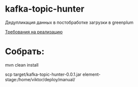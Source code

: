 # kafka-topic-hunter

Дедупликация данных в постобработке загрузки в greenplum

[Требования на реализацию](https://jira.element-lab.ru/browse/DMP-2348)


# Собрать:
mvn clean install

scp target/kafka-topic-hunter-0.0.1.jar element-stage:/home/viktor/deploy/manual/
